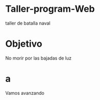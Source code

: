 # Taller-program-Web
taller de batalla naval
# Objetivo
No morir por las bajadas de luz
# a
Vamos avanzando
